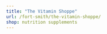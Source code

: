 ```yaml
---
title: "The Vitamin Shoppe"
url: /fort-smith/the-vitamin-shoppe/
shop: nutrition supplements
---
```

